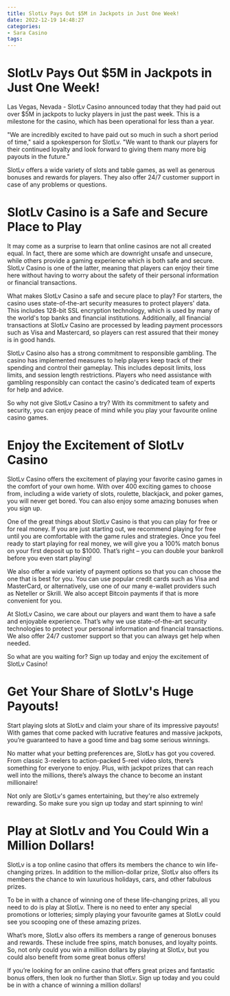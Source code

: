 ```yaml
---
title: SlotLv Pays Out $5M in Jackpots in Just One Week!
date: 2022-12-19 14:48:27
categories:
- Sara Casino
tags:
---
```



#  SlotLv Pays Out $5M in Jackpots in Just One Week!

Las Vegas, Nevada - SlotLv Casino announced today that they had paid out over $5M in jackpots to lucky players in just the past week. This is a milestone for the casino, which has been operational for less than a year.

"We are incredibly excited to have paid out so much in such a short period of time," said a spokesperson for SlotLv. "We want to thank our players for their continued loyalty and look forward to giving them many more big payouts in the future."

SlotLv offers a wide variety of slots and table games, as well as generous bonuses and rewards for players. They also offer 24/7 customer support in case of any problems or questions.

#  SlotLv Casino is a Safe and Secure Place to Play

It may come as a surprise to learn that online casinos are not all created equal. In fact, there are some which are downright unsafe and unsecure, while others provide a gaming experience which is both safe and secure. SlotLv Casino is one of the latter, meaning that players can enjoy their time here without having to worry about the safety of their personal information or financial transactions.

What makes SlotLv Casino a safe and secure place to play? For starters, the casino uses state-of-the-art security measures to protect players' data. This includes 128-bit SSL encryption technology, which is used by many of the world's top banks and financial institutions. Additionally, all financial transactions at SlotLv Casino are processed by leading payment processors such as Visa and Mastercard, so players can rest assured that their money is in good hands.

SlotLv Casino also has a strong commitment to responsible gambling. The casino has implemented measures to help players keep track of their spending and control their gameplay. This includes deposit limits, loss limits, and session length restrictions. Players who need assistance with gambling responsibly can contact the casino's dedicated team of experts for help and advice.

 So why not give SlotLv Casino a try? With its commitment to safety and security, you can enjoy peace of mind while you play your favourite online casino games.

#  Enjoy the Excitement of SlotLv Casino

SlotLv Casino offers the excitement of playing your favorite casino games in the comfort of your own home. With over 400 exciting games to choose from, including a wide variety of slots, roulette, blackjack, and poker games, you will never get bored. You can also enjoy some amazing bonuses when you sign up.

One of the great things about SlotLv Casino is that you can play for free or for real money. If you are just starting out, we recommend playing for free until you are comfortable with the game rules and strategies. Once you feel ready to start playing for real money, we will give you a 100% match bonus on your first deposit up to $1000. That’s right – you can double your bankroll before you even start playing!

We also offer a wide variety of payment options so that you can choose the one that is best for you. You can use popular credit cards such as Visa and MasterCard, or alternatively, use one of our many e-wallet providers such as Neteller or Skrill. We also accept Bitcoin payments if that is more convenient for you.

At SlotLv Casino, we care about our players and want them to have a safe and enjoyable experience. That’s why we use state-of-the-art security technologies to protect your personal information and financial transactions. We also offer 24/7 customer support so that you can always get help when needed.

So what are you waiting for? Sign up today and enjoy the excitement of SlotLv Casino!

#  Get Your Share of SlotLv's Huge Payouts!

Start playing slots at SlotLv and claim your share of its impressive payouts! With games that come packed with lucrative features and massive jackpots, you’re guaranteed to have a good time and bag some serious winnings.

No matter what your betting preferences are, SlotLv has got you covered. From classic 3-reelers to action-packed 5-reel video slots, there’s something for everyone to enjoy. Plus, with jackpot prizes that can reach well into the millions, there’s always the chance to become an instant millionaire!

Not only are SlotLv's games entertaining, but they're also extremely rewarding. So make sure you sign up today and start spinning to win!

#  Play at SlotLv and You Could Win a Million Dollars!

SlotLv is a top online casino that offers its members the chance to win life-changing prizes. In addition to the million-dollar prize, SlotLv also offers its members the chance to win luxurious holidays, cars, and other fabulous prizes.

To be in with a chance of winning one of these life-changing prizes, all you need to do is play at SlotLv. There is no need to enter any special promotions or lotteries; simply playing your favourite games at SlotLv could see you scooping one of these amazing prizes.

What’s more, SlotLv also offers its members a range of generous bonuses and rewards. These include free spins, match bonuses, and loyalty points. So, not only could you win a million dollars by playing at SlotLv, but you could also benefit from some great bonus offers!

If you’re looking for an online casino that offers great prizes and fantastic bonus offers, then look no further than SlotLv. Sign up today and you could be in with a chance of winning a million dollars!
